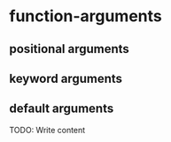 # function-arguments


## positional arguments


## keyword arguments




## default arguments

TODO: Write content


